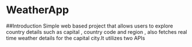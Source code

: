 # WeatherApp
##Introduction
Simple web based project that allows users to explore country details such as capital , country code and region , also fetches real time weather details for the capital city.It utilizes two APIs
